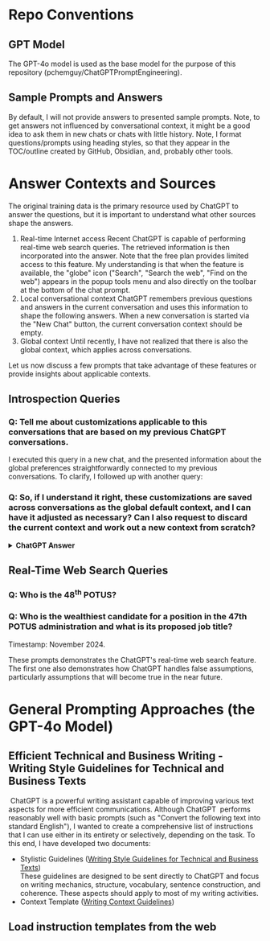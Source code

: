 # Repo Conventions

## GPT Model

The GPT-4o model is used as the base model for the purpose of this repository (pchemguy/ChatGPTPromptEngineering).

## Sample Prompts and Answers

By default, I will not provide answers to presented sample prompts. Note, to get answers not influenced by conversational context, it might be a good idea to ask them in new chats or chats with little history. Note, I format questions/prompts using heading styles, so that they appear in the TOC/outline created by GitHub, Obsidian, and, probably other tools.

# Answer Contexts and Sources

The original training data is the primary resource used by ChatGPT to answer the questions, but it is important to understand what other sources shape the answers.

1. Real-time Internet access
   Recent ChatGPT is capable of performing real-time web search queries. The retrieved information is then incorporated into the answer. Note that the free plan provides limited access to this feature. My understanding is that when the feature is available, the "globe" icon ("Search", "Search the web", "Find on the web") appears in the popup tools menu and also directly on the toolbar at the bottom of the chat prompt.
2. Local conversational context
   ChatGPT remembers previous questions and answers in the current conversation and uses this information to shape the following answers. When a new conversation is started via the "New Chat" button, the current conversation context should be empty.
3. Global context
   Until recently, I have not realized that there is also the global context, which applies across conversations.

Let us now discuss a few prompts that take advantage of these features or provide insights about applicable contexts.

## Introspection Queries 

### Q: Tell me about customizations applicable to this conversations that are based on my previous ChatGPT conversations.

I executed this query in a new chat, and the presented information about the global preferences straightforwardly connected to my previous conversations. To clarify, I followed up with another query:

### Q: So, if I understand it right, these customizations are saved across conversations as the global default context, and I can have it adjusted as necessary? Can I also request to discard the current context and work out a new context from scratch?

<!-- <details open> -->

<details>
<summary><b>ChatGPT Answer</b></summary>

    Yes, you're absolutely correct. Here’s a detailed breakdown:
    
    1. <b>Global Default Context</b>
        - The customizations we've established are saved across conversations and act as a default context for how I respond.
        - They can be adjusted or refined at any time to better suit your evolving needs.
    2. **Adjustments**
        - You can request changes to specific aspects of the context, such as adding new preferences, modifying existing ones, or temporarily suspending certain guidelines for a particular conversation.
    3. **Reset and Redefine**
        - If you want, you can discard the current context entirely and start from scratch. This allows you to define a new set of preferences tailored to your immediate goals or interests.
    4. **Temporary Overrides**
        - For any single conversation, you can specify different preferences without affecting the global context.
</details>


## Real-Time Web Search Queries
### Q: Who is the 48<sup>th</sup> POTUS?

### Q: Who is the wealthiest candidate for a position in the 47th POTUS administration and what is its proposed job title?

Timestamp: November 2024.

These prompts demonstrates the ChatGPT's real-time web search feature. The first one also demonstrates how ChatGPT handles false assumptions, particularly assumptions that will become true in the near future.

# General Prompting Approaches (the GPT-4o Model)

## Efficient Technical and Business Writing - Writing Style Guidelines for Technical and Business Texts

 ChatGPT is a powerful writing assistant capable of improving various text aspects for more efficient communications. Although ChatGPT
 performs reasonably well with basic prompts (such as "Convert the following text into standard English"), I wanted to create a comprehensive list of instructions that I can use either in its entirety or selectively, depending on the task. To this end, I have developed two documents:

* Stylistic Guidelines ([Writing Style Guidelines for Technical and Business Texts][WritingStyleGuidelines])  
  These guidelines are designed to be sent directly to ChatGPT and focus on writing mechanics, structure, vocabulary, sentence construction, and coherence. These aspects should apply to most of my writing activities.
* Context Template ([Writing Context Guidelines][WritingContext])  


## Load instruction templates from the web




<!-- References -->

[WritingStyleGuidelines]: https://raw.githubusercontent.com/pchemguy/ChatGPTPromptEngineering/refs/heads/main/Writing/WritingStyleGuidelines.md
[WritingContext]: https://raw.githubusercontent.com/pchemguy/ChatGPTPromptEngineering/refs/heads/main/Writing/WritingContext.md